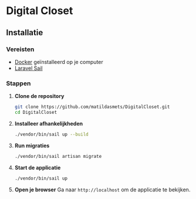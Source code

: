 # Digital Closet

## Installatie

### Vereisten

- [Docker](https://www.docker.com/) geïnstalleerd op je computer
- [Laravel Sail](https://laravel.com/docs/11.x/sail)

### Stappen

1. **Clone de repository**

   ```bash
   git clone https://github.com/matildasmets/DigitalCloset.git
   cd DigitalCloset
    ```
2. **Installeer afhankelijkheden**

   ```bash
   ./vendor/bin/sail up --build
   ```
3. **Run migraties**

   ```bash
   ./vendor/bin/sail artisan migrate
   ```
4. **Start de applicatie**

   ```bash
   ./vendor/bin/sail up
   ```
5. **Open je browser**
   Ga naar `http://localhost` om de applicatie te bekijken.
